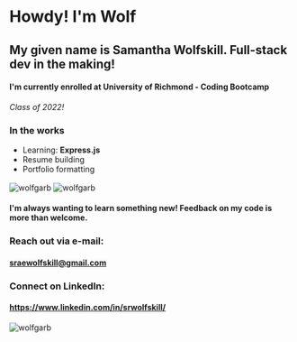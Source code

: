 # Howdy! I'm Wolf 
## My given name is Samantha Wolfskill. Full-stack dev in the making!
#### I'm currently enrolled at **University of Richmond - Coding Bootcamp**
_Class of 2022!_

### In the works
- Learning: **Express.js**
- Resume building
- Portfolio formatting

<img align="center" src="https://github-readme-stats.vercel.app/api?username=wolfgarb&show_icons=true&locale=en&theme=dark" alt="wolfgarb" />

<img align="center" src="https://github-readme-stats.vercel.app/api/top-langs?username=wolfgarb&show_icons=true&locale=en&layout=compact&theme=dark" alt="wolfgarb" />

#### I'm always wanting to learn something new! Feedback on my code is more than welcome.
### Reach out via e-mail:
#### **sraewolfskill@gmail.com**
### Connect on LinkedIn:
#### https://www.linkedin.com/in/srwolfskill/

<img src="https://komarev.com/ghpvc/?username=wolfgarb&label=Profile%20views&color=FF0000&style=flat" alt="wolfgarb" />


